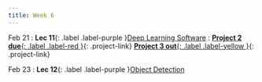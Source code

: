 ```yaml
---
title: Week 6
---
```


Feb 21
: **Lec 11**{: .label .label-purple }[Deep Learning Software](#)
: [**Project 2 due**{: .label .label-red }](/projects/#project-2){: .project-link} [**Project 3 out**{: .label .label-yellow }](/projects/#project-3){: .project-link}

Feb 23
: **Lec 12**{: .label .label-purple }[Object Detection](#)

<!-- Feb 10
: **Dis 6**{: .label .label-blue }[Tensorflow, Keras, Darknet, etc.](#)
 -->